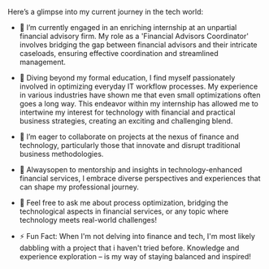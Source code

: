 Here’s a glimpse into my current journey in the tech world:

- 🔭 I’m currently engaged in an enriching internship at an unpartial financial advisory firm. My role as a 'Financial Advisors Coordinator' involves bridging the gap between financial advisors and their intricate caseloads, ensuring effective coordination and streamlined management.

- 🌱 Diving beyond my formal education, I find myself passionately involved in optimizing everyday IT workflow processes. My experience in various industries have shown me that even small optimizations often goes a long way. This endeavor within my internship has allowed me to intertwine my interest for technology with financial and practical business strategies, creating an exciting and challenging blend.

- 👯 I’m eager to collaborate on projects at the nexus of finance and technology, particularly those that innovate and disrupt traditional business methodologies.

- 🤔 Alwaysopen to mentorship and insights in technology-enhanced financial services, I embrace diverse perspectives and experiences that can shape my professional journey.

- 💬 Feel free to ask me about process optimization, bridging the technological aspects in financial services, or any topic where technology meets real-world challenges!

- ⚡ Fun Fact: When I'm not delving into finance and tech, I'm most likely dabbling with a project that i haven't tried before. Knowledge and experience exploration – is my way of staying balanced and inspired!
